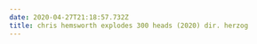 ```yaml
---
date: 2020-04-27T21:18:57.732Z
title: chris hemsworth explodes 300 heads (2020) dir. herzog
---
```

